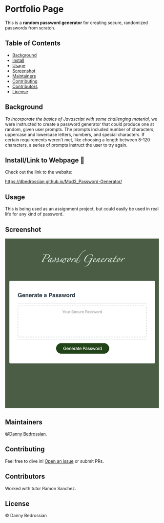 # Portfolio Page

This is a **random password generator** for creating secure, randomized passwords from scratch.

## Table of Contents

- [Background](#background)
- [Install](#install)
- [Usage](#usage)
- [Screenshot](#screenshot)
- [Maintainers](#maintainers)
- [Contributing](#contributing)
- [Contributors](#contributors)
- [License](#license)

## Background

*To incorporate the basics of Javascript with some challenging material,* we were instructed to create a password generator that could produce one at random, given user prompts. The prompts included number of characters, uppercase and lowercase letters, numbers, and special characters. If certain requirements weren't met, like choosing a length between 8-120 characters, a series of prompts instruct the user to try again.


## Install/Link to Webpage 🔗 

Check out the link to the website:


https://dbedrossian.github.io/Mod3_Password-Generator/


## Usage

This is being used as an assignment project, but could easily be used in real life for any kind of password.


## Screenshot

![screenshot](./assets/images/Screenshot.png)

## Maintainers

[@Danny Bedrossian](https://github.com/dbedrossian).

## Contributing

Feel free to dive in! [Open an issue](https://github.com/dbedrossian/standard-readme/issues/new) or submit PRs.


## Contributors

Worked with tutor Ramon Sanchez.


## License

© Danny Bedrossian
